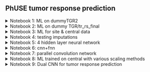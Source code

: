 ## PhUSE tumor response prediction

<details><summary>Notebook 1: ML on dummyTGR2</summary>
<p>

* [slides](https://stomioka.github.io/phuse-tumor-ml/docs/tumor_prediction.slides.html)
* [notebook 1](notebooks/01-tumor_prediction.ipynb) 9/27/2019
  - `dummyTGR2.xlsx` used for training/validation/test
</p>
</details>

<details><summary>Notebook 2: ML on dummy TGR/tr_rs_final</summary>
<p>

* [notebook 2](notebooks/02-tumor_prediction-no-split.ipynb) 10/3/2019
  - `dummyTGR.xlsx`: used for training and validation
  - `tr_rs_final.xls`: used for testing
  - added and ensemble model (majority vote) built with random forest, knn, and xgboost
</p>
</details>

<details><summary>Notebook 3: ML for site & central data</summary>
<p>

* [notebook 3](notebooks/03-tumor_prediction-sites-central.ipynb) 10/6/2019
  - Two data sets were used in four ways as shown on the table below and on 5 different algorithms and optimized with random search 3 hold cross validation from 20-30 iterations and 10 different static imputation values for `SUMDIAM`.

    - `tumor0central.xls` -> central
    - `tumor0site.xls` ---> site

      | m | training and validation data |  test data  | test data id |
      |---|------------------------------|-------------|--------------|
      | 1 | central                      | site        | A            |
      | 2 | site                         | central     | B            |
      | 3 | central*85%+site*85%         | central*15% | C            |
      | 3 | central*85%+site*85%         | site*15%    | D            |

    - Test Results:

      | m | test data id | metric | rf   | svc  | lr   | knn  | xgb  |
      |---|--------------|--------|------|------|------|------|------|
      | 1 | A            | acc    | 90.1 | 84.5 | 88.1 | 84.6 | 90.4 |
      | 2 | B            | acc    | 83.0 | 73.9 | 78.0 | 81.1 | 82.3 |
      | 3 | C            | acc    | 82.6 | 73.9 | 81.2 | 82.6 | 84.1 |
      | 3 | D            | acc    | **95.2** | 86.5 | 90.3 | 93.3 | **95.2** |
</p>
</details>

<details><summary>Notebook 4: testing imputations</summary>
<p>

* [notebook 4 for Google Colab](notebooks/04-other_imputations-google-colab.ipynb) 10/12/2019 Google Colab version

  Additional imputation methods are explored to confirm the sensitivity of the imputation method used in [notebook3](notebooks/03-tumor_prediction-sites-central.ipynb).

  This notebook only implements following imputation for knn model and does not include the testing.

    - median

    **non-parametric approach**

    - knn
    - stochastic gradient descent
    - naive bayes
    - decision tree
    - gradient boosting

    - Test Results:

      | m | test data id | imputation        | rf | svc | lr | knn | xgb |
      |---|--------------|-------------------|----|-----|----|-----|-----|
      | 1 | A            | median            |    |     |    |     |     |
      | 2 | B            | median            |    |     |    |     |     |
      | 3 | C            | median            |    |     |    |     |     |
      | 3 | D            | median            |    |     |    |     |     |
      | 1 | A            | knn               |    |     |    |     |     |
      | 2 | B            | knn               |    |     |    |     |     |
      | 3 | C            | knn               |    |     |    |     |     |
      | 3 | D            | knn               |    |     |    |     |     |
      | 1 | A            | SGD               |    |     |    |     |     |
      | 2 | B            | SGD               |    |     |    |     |     |
      | 3 | C            | SGD               |    |     |    |     |     |
      | 3 | D            | SGD               |    |     |    |     |     |
      | 1 | A            | bayes             |    |     |    |     |     |
      | 2 | B            | bayes             |    |     |    |     |     |
      | 3 | C            | bayes             |    |     |    |     |     |
      | 3 | D            | bayes             |    |     |    |     |     |
      | 1 | A            | decision tree     |    |     |    |     |     |
      | 2 | B            | decision tree     |    |     |    |     |     |
      | 3 | C            | decision tree     |    |     |    |     |     |
      | 3 | D            | decision tree     |    |     |    |     |     |
      | 1 | A            | gradient boosting |    |     |    |     |     |
      | 2 | B            | gradient boosting |    |     |    |     |     |
      | 3 | C            | gradient boosting |    |     |    |     |     |
      | 3 | D            | gradient boosting |    |     |    |     |     |

</p>
</details>
<details><summary>Notebook 5: 4 hidden layer neural network</summary>
<p>

* [notebook 5](notebooks/05-fnn-tumor_prediction-sites-central.ipynb) 10/13/2019

  - [Google colab notebook](notebooks/05_fnn_tumor_prediction_sites_central_google_cola.ipynb)
  - 4 hidden layer neural network for the prediction.
  - Same imputation method as notebook 3

  - Test Results

    | m | training and validation data |  test data  | test data id |acc |loss |
    |---|------------------------------|-------------|--------------|----|-----|
    | 3 | central*85%+site*85%         | central*15% | C            |86.2|0.489|
    | 3 | central*85%+site*85%         | site*15%    | D            |97.1|0.285|
    </p>
    </details>

<details><summary>Notebook 6: cnn+fnn</summary>

<p>

* [notebook 6](notebooks/06_cnn+fnn_tumor_prediction_sites_central_google_cola.ipynb) 10/13/2019
  - Single conv net

    | m | training and validation data |  test data  | test data id |acc |loss |
    |---|------------------------------|-------------|--------------|----|-----|
    | 3 | central*85%+site*85%         | central*15% | C            |87.0|0.404|
    | 3 | central*85%+site*85%         | site*15%    | D            |97.1|0.233|

    </p>
    </details>
<details><summary>Notebook 7: parallel convolution network</summary>
<p>

* [notebook 7](notebooks/07_dual_cnn_tumor_prediction_sites_central_google_cola.ipynb) 10/13/2019
  - parallel conv net

    | m | training and validation data |  test data  | test data id |acc |loss |
    |---|------------------------------|-------------|--------------|----|-----|
    | 3 | central*85%+site*85%         | central*15% | C            |86.2|0.380|
    | 3 | central*85%+site*85%         | site*15%    | D            |98.0|0.176|
    </p>
    </details>
<details><summary>Notebook 8: ML trained on central with various scaling methods</summary>
<p>

* [notebook 8](notebooks/08-tumor_prediction-sites-central.ipynb) 10/15/2019
* [notebook 8 for Google Colab](notebooks/08_tumor_prediction_sites_central_google_colab.ipynb) 10/19/2019

- Test Results:
-
robust scaling

  | m | test data id | metric | rf   | svc  | lr   | knn  | xgb  |
  |---|--------------|--------|------|------|------|------|------|
  | 4 | E            | acc    | 86.6 | 84.4 | 85.1 | 83.3 | 86.2 |
  | 4 | A            | acc    | 89.6 | 56.9 | 85.9 | 82.3 | 88.3 |

  no scaling

  | m | test data id | metric | rf   | svc  | lr   | knn  | xgb  |
  |---|--------------|--------|------|------|------|------|------|
  | 4 | E            | acc    | 84.4 | 72.1 | 81.5 | 85.9 | 85.9 |
  | 4 | A            | acc    | 88.4 | 82.6 | 87.9 | 87.4 | 89.2 |

</p>
</details>
<details><summary>Notebook 9: Dual CNN for tumor response prediction</summary>
<p>

* [notebook 9](notebooks/09_dual_cnn_tumor_prediction_sites_central_google_cola.ipynb) 9
 10/27/2019

 | m | training and validation data |  test data  | test data id |acc |loss |
 |---|------------------------------|-------------|--------------|----|-----|
 | 4 | central*85%+site*85%         | central*15% | E            |85.8|0.420|
 | 4 | central*85%+site*85%         | site*15%    | A            |92.0|0.252|
</p>
</details>
